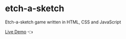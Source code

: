 # etch-a-sketch

Etch-a-sketch game written in HTML, CSS and JavaScript

[Live Demo](https://jasong-dev.github.io/etch-a-sketch) 👈